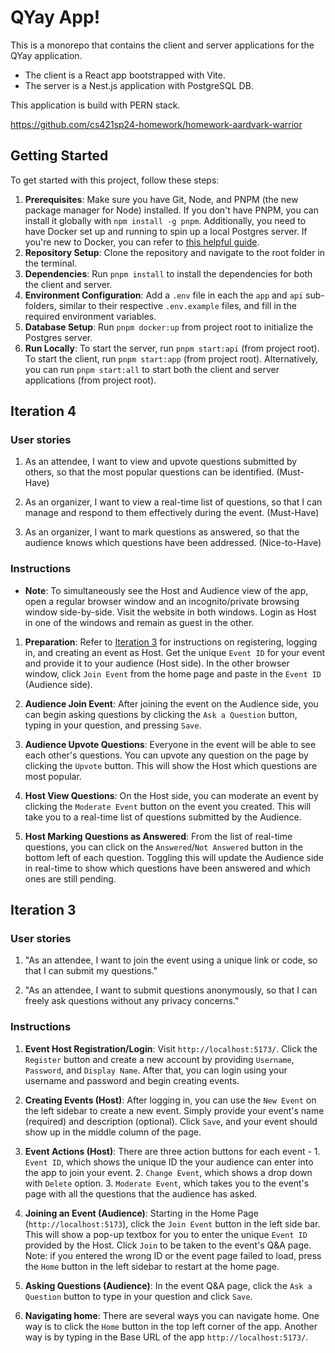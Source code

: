 # QYay App!

This is a monorepo that contains the client and server applications for the QYay application.

- The client is a React app bootstrapped with Vite.
- The server is a Nest.js application with PostgreSQL DB.

This application is build with PERN stack.

https://github.com/cs421sp24-homework/homework-aardvark-warrior

## Getting Started

To get started with this project, follow these steps:

1. **Prerequisites**: Make sure you have Git, Node, and PNPM (the new package manager for Node) installed. If you don't have PNPM, you can install it globally with `npm install -g pnpm`. Additionally, you need to have Docker set up and running to spin up a local Postgres server. If you're new to Docker, you can refer to [this helpful guide](https://docs.docker.com/get-started/).
2. **Repository Setup**: Clone the repository and navigate to the root folder in the terminal.
3. **Dependencies**: Run `pnpm install` to install the dependencies for both the client and server.
4. **Environment Configuration**: Add a `.env` file in each the `app` and `api` sub-folders, similar to their respective `.env.example` files, and fill in the required environment variables.
5. **Database Setup**: Run `pnpm docker:up` from project root to initialize the Postgres server.
6. **Run Locally**: To start the server, run `pnpm start:api` (from project root). To start the client, run `pnpm start:app` (from project root). Alternatively, you can run `pnpm start:all` to start both the client and server applications (from project root).

## Iteration 4
### User stories
1.  As an attendee, I want to view and upvote questions submitted by others, so that the most popular questions can be identified. (Must-Have)

2. As an organizer, I want to view a real-time list of questions, so that I can manage and respond to them effectively during the event. (Must-Have)

3. As an organizer, I want to mark questions as answered, so that the audience knows which questions have been addressed. (Nice-to-Have)

### Instructions
* **Note**: To simultaneously see the Host and Audience view of the app, open a regular browser window and an incognito/private browsing window side-by-side. Visit the website in both windows. Login as Host in one of the windows and remain as guest in the other. 

1. **Preparation**: Refer to [Iteration 3](#iteration-3) for instructions on registering, logging in, and creating an event as Host. Get the unique `Event ID` for your event and provide it to your audience (Host side). In the other browser window, click `Join Event` from the home page and paste in the `Event ID` (Audience side).

2. **Audience Join Event**: After joining the event on the Audience side, you can begin asking questions by clicking the `Ask a Question` button, typing in your question, and pressing `Save`. 

3. **Audience Upvote Questions**: Everyone in the event will be able to see each other's questions. You can upvote any question on the page by clicking the `Upvote` button. This will show the Host which questions are most popular.

4. **Host View Questions**: On the Host side, you can moderate an event by clicking the `Moderate Event` button on the event you created. This will take you to a real-time list of questions submitted by the Audience.

5. **Host Marking Questions as Answered**: From the list of real-time questions, you can click on the `Answered`/`Not Answered` button in the bottom left of each question. Toggling this will update the Audience side in real-time to show which questions have been answered and which ones are still pending.

## Iteration 3

### User stories
1. "As an attendee, I want to join the event using a unique link or code, so that I can submit my questions."

2. "As an attendee, I want to submit questions anonymously, so that I can freely ask questions without any privacy concerns."

### Instructions

1. **Event Host Registration/Login**: Visit `http://localhost:5173/`. Click the `Register` button and create a new account by providing `Username`, `Password`, and `Display Name`. After that, you can login using your username and password and begin creating events.

2. **Creating Events (Host)**: After logging in, you can use the `New Event` on the left sidebar to create a new event. Simply provide your event's name (required) and description (optional). Click `Save`, and your event should show up in the middle column of the page.

3. **Event Actions (Host)**: There are three action buttons for each event - 1. `Event ID`, which shows the unique ID the your audience can enter into the app to join your event. 2. `Change Event`, which shows a drop down with `Delete` option. 3. `Moderate Event`, which takes you to the event's page with all the questions that the audience has asked.

4. **Joining an Event (Audience)**: Starting in the Home Page (`http://localhost:5173`), click the `Join Event` button in the left side bar. This will show a pop-up textbox for you to enter the unique `Event ID` provided by the Host. Click `Join` to be taken to the event's Q&A page. Note: if you entered the wrong ID or the event page failed to load, press the `Home` button in the left sidebar to restart at the home page.

5. **Asking Questions (Audience)**:
In the event Q&A page, click the `Ask a Question` button to type in your question and click `Save`.

6. **Navigating home**: There are several ways you can navigate home. One way is to click the `Home` button in the top left corner of the app. Another way is by typing in the Base URL of the app `http://localhost:5173/`.
